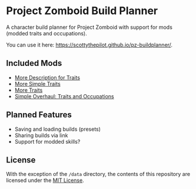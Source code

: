 # Project Zomboid Build Planner

A character build planner for Project Zomboid with support for mods (modded traits and occupations).

You can use it here: https://scottythepilot.github.io/pz-buildplanner/.

## Included Mods
- [More Description for Traits](https://steamcommunity.com/sharedfiles/filedetails?id=2685168362)
- [More Simple Traits](https://steamcommunity.com/sharedfiles/filedetails?id=2792245343)
- [More Traits](https://steamcommunity.com/sharedfiles/filedetails?id=1299328280)
- [Simple Overhaul: Traits and Occupations](https://steamcommunity.com/sharedfiles/filedetails?id=2840805724)

## Planned Features
- Saving and loading builds (presets)
- Sharing builds via link
- Support for modded skills?

## License
With the exception of the `/data` directory, the contents of this repository
are licensed under the [MIT License](LICENSE).
